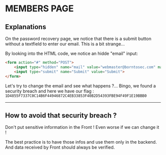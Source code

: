 # MEMBERS PAGE

## Explanations

On the password recovery page, we notice that there is a submit button without a textfield to enter our email. This is a bit strange...

By looking into the HTML code, we notice an hidde "email" input:
```html
<form action="#" method="POST">
	<input type="hidden" name="mail" value="webmaster@borntosec.com" maxlength="15">
	<input type="submit" name="Submit" value="Submit">
</form>
```

Let's try to change the email and see what happens ?... Bingo, we found a security breach and here we have our flag : `1D4855F7337C0C14B6F44946872C4EB33853F40B2D54393FBE94F49F1E19BBB0`

---

## How to avoid that security breach ?

Don't put sensitive information in the Front ! Even worse if we can change it !

The best practice is to have those infos and use them only in the backend. And data received by Front should always be verified.
